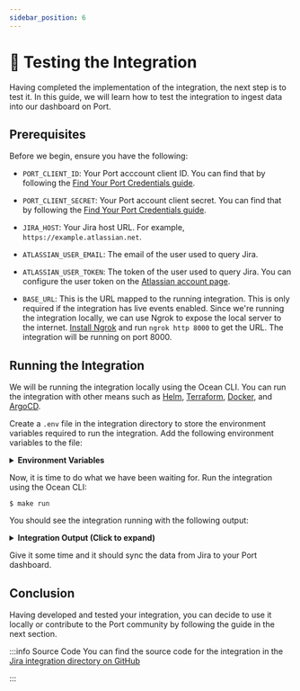 ```yaml
---
sidebar_position: 6
---
```



# 🧪 Testing the Integration
Having completed the implementation of the integration, the next step is to test it. In this guide, we will learn how to test the integration to ingest data into our dashboard on Port.

## Prerequisites
Before we begin, ensure you have the following:

- `PORT_CLIENT_ID`: Your Port acccount client ID. You can find that by following the [Find Your Port Credentials guide](https://docs.port.io/build-your-software-catalog/custom-integration/api/#find-your-port-credentials).

- `PORT_CLIENT_SECRET`: Your Port account client secret. You can find that by following the [Find Your Port Credentials guide](https://docs.port.io/build-your-software-catalog/custom-integration/api/#find-your-port-credentials).

- `JIRA_HOST`: Your Jira host URL. For example, `https://example.atlassian.net`.

- `ATLASSIAN_USER_EMAIL`: The email of the user used to query Jira.

- `ATLASSIAN_USER_TOKEN`: The token of the user used to query Jira. You can configure the user token on the [Atlassian account page](https://id.atlassian.com/manage-profile/security/api-tokens).

- `BASE_URL`: This is the URL mapped to the running integration. This is only required if the integration has live events enabled. Since we're running the integration locally, we can use Ngrok to expose the local server to the internet. [Install Ngrok](https://ngrok.com/download) and run `ngrok http 8000` to get the URL. The integration will be running on port 8000.


## Running the Integration
We will be running the integration locally using the Ocean CLI. You can run the integration with other means such as [Helm](../deployment/helm.md), [Terraform](../deployment/terraform.md), [Docker](../deployment//docker.md), and [ArgoCD](../deployment/argocd.md).

Create a `.env` file in the integration directory to store the environment variables required to run the integration. Add the following environment variables to the file:

<details>

<summary><b>Environment Variables</b></summary>

```shell showLineNumbers title=".env"
OCEAN__PORT__CLIENT_ID=<your-port-client-secret>
OCEAN__PORT__CLIENT_SECRET=<your-port-client-secret>
OCEAN__EVENT_LISTENER__TYPE=POLLING
OCEAN__BASE_URL=<your-ngrok-url>
OCEAN__INTEGRATION__CONFIG__JIRA_HOST=<your-jira-host>
OCEAN__INTEGRATION__CONFIG__ATLASSIAN_USER_EMAIL=<your-atlassian-user-email>
OCEAN__INTEGRATION__CONFIG__ATLASSIAN_USER_TOKEN=<your-atlassian-user-token>

```

</details>

Now, it is time to do what we have been waiting for. Run the integration using the Ocean CLI:

```console showLineNumbers title="bash"
$ make run
```

You should see the integration running with the following output:

<details>

<summary><b>Integration Output (Click to expand)</b></summary>

```shell
=====================================================================================
          ::::::::       ::::::::       ::::::::::           :::        ::::    :::
        :+:    :+:     :+:    :+:      :+:                :+: :+:      :+:+:   :+:
       +:+    +:+     +:+             +:+               +:+   +:+     :+:+:+  +:+
      +#+    +:+     +#+             +#++:++#         +#++:++#++:    +#+ +:+ +#+
     +#+    +#+     +#+             +#+              +#+     +#+    +#+  +#+#+#
    #+#    #+#     #+#    #+#      #+#              #+#     #+#    #+#   #+#+#
    ########       ########       ##########       ###     ###    ###    ####
=====================================================================================
By: Port.io
Setting sail... ⛵️⚓️⛵️⚓️ All hands on deck! ⚓️
🌊 Ocean version: 0.21.0
🚢 Integration version: 0.1.0-beta
2025-03-13 11:30:56.585 | INFO     | Registering resync event listener for kind project | {}
2025-03-13 11:30:56.585 | INFO     | Registering resync event listener for kind issue | {}
2025-03-13 11:30:56.585 | DEBUG    | Registering <function on_start at 0x7031fe965c60> as a start event listener | {}
2025-03-13 11:30:56.589 | DEBUG    | Validating integration runtime | {}
2025-03-13 11:30:56.589 | INFO     | Fetching integration with id: my-jira-integration | {}
2025-03-13 11:30:56.594 | INFO     | No token found, fetching new token | {}
2025-03-13 11:30:56.594 | INFO     | Fetching access token for clientId: jqoQ34[REDACTED] | {}
2025-03-13 11:30:58.658 | INFO     | Loading defaults from .port/resources | {'defaults_dir': PosixPath('.port/resources')}
2025-03-13 11:30:58.675 | INFO     | Fetching provision enabled integrations | {}
2025-03-13 11:31:00.412 | INFO     | Fetching organization feature flags | {}
2025-03-13 11:31:00.840 | INFO     | Setting resources origin to be Port (integration jira is supported) | {}
2025-03-13 11:31:00.840 | INFO     | Resources origin is set to be Port, verifying integration is supported | {}
2025-03-13 11:31:00.840 | INFO     | Port origin for Integration is not supported, changing resources origin to use Ocean | {}
2025-03-13 11:31:00.840 | INFO     | Initializing integration at port | {}
2025-03-13 11:31:00.841 | INFO     | Fetching integration with id: my-jira-integration | {}
2025-03-13 11:31:01.260 | INFO     | Integration does not exist, Creating new integration with default mapping | {}
2025-03-13 11:31:01.261 | INFO     | Creating integration with id: my-jira-integration | {}
2025-03-13 11:31:02.130 | INFO     | Checking for diff in integration configuration | {}
2025-03-13 11:31:02.131 | INFO     | Updating integration with id: my-jira-integration | {}
2025-03-13 11:31:02.133 | DEBUG    | Ingesting logs | {}
2025-03-13 11:31:02.133 | INFO     | Fetching integration with id: my-jira-integration | {}
2025-03-13 11:31:02.545 | INFO     | Found default resources, starting creation process | {}
2025-03-13 11:31:02.545 | INFO     | Fetching blueprint with id: jiraProject | {}
2025-03-13 11:31:02.546 | INFO     | Fetching blueprint with id: jiraIssue | {}
2025-03-13 11:31:04.019 | DEBUG    | Failed to send logs to Port with error: Object of type PosixPath is not JSON serializable | {}
2025-03-13 11:31:04.310 | INFO     | Creating blueprint with id: jiraProject | {}
2025-03-13 11:31:04.312 | INFO     | Creating blueprint with id: jiraIssue | {}
2025-03-13 11:31:06.184 | INFO     | Patching blueprint with id: jiraProject | {}
2025-03-13 11:31:06.186 | INFO     | Patching blueprint with id: jiraIssue | {}
2025-03-13 11:31:06.802 | INFO     | Patching blueprint with id: jiraProject | {}
2025-03-13 11:31:06.805 | INFO     | Patching blueprint with id: jiraIssue | {}
2025-03-13 11:31:09.202 | DEBUG    | Ingesting logs | {}
INFO:     Started server process [3943128]
INFO:     Waiting for application startup.
2025-03-13 11:31:09.220 | INFO     | Starting integration | {'integration_type': 'jira'}
2025-03-13 11:31:09.221 | INFO     | Initializing integration components | {}
2025-03-13 11:31:09.221 | INFO     | Event started | {'event_trigger_type': 'machine', 'event_kind': 'start', 'event_id': '14cc4bbf-298d-404e-b317-4d5c15d65403', 'event_parent_id': None, 'event_resource_kind': None}
2025-03-13 11:31:09.222 | INFO     | Starting Port Ocean Jira integration | {'event_trigger_type': 'machine', 'event_kind': 'start', 'event_id': '14cc4bbf-298d-404e-b317-4d5c15d65403', 'event_parent_id': None, 'event_resource_kind': None}
2025-03-13 11:31:12.105 | INFO     | Ocean real time reporting webhook created | {'event_trigger_type': 'machine', 'event_kind': 'start', 'event_id': '14cc4bbf-298d-404e-b317-4d5c15d65403', 'event_parent_id': None, 'event_resource_kind': None}
2025-03-13 11:31:12.105 | INFO     | Event finished | {'event_trigger_type': 'machine', 'event_kind': 'start', 'event_id': '14cc4bbf-298d-404e-b317-4d5c15d65403', 'event_parent_id': None, 'event_resource_kind': None, 'success': True, 'time_elapsed': 2.88437}
2025-03-13 11:31:12.106 | INFO     | Initializing event listener | {}
2025-03-13 11:31:12.106 | INFO     | Found event listener type: polling | {}
2025-03-13 11:31:12.106 | INFO     | Setting up Polling event listener with interval: 60 | {}
2025-03-13 11:31:12.106 | INFO     | Initializing integration components | {}
2025-03-13 11:31:12.106 | INFO     | Polling event listener iteration after 60. Checking for changes | {}
2025-03-13 11:31:12.107 | INFO     | Fetching integration with id: my-jira-integration | {}
INFO:     Application startup complete.
INFO:     Uvicorn running on http://0.0.0.0:8000 (Press CTRL+C to quit)
2025-03-13 11:31:12.441 | DEBUG    | Logs successfully ingested | {}
2025-03-13 11:31:13.395 | INFO     | Detected change in integration, resyncing | {}
2025-03-13 11:31:13.396 | DEBUG    | Updating integration resync state with: {'status': 'running', 'lastResyncEnd': None, 'lastResyncStart': '2025-03-13T10:31:13.396147+00:00', 'nextResync': None, 'intervalInMinuets': None} | {}
2025-03-13 11:31:13.987 | INFO     | Integration resync state updated successfully | {}
2025-03-13 11:31:13.987 | INFO     | Resync was triggered | {}
2025-03-13 11:31:13.987 | INFO     | Event started | {'event_trigger_type': 'machine', 'event_kind': 'resync', 'event_id': '1567d7df-2b1d-4da3-ab97-ac0c4c5a3705', 'event_parent_id': None, 'event_resource_kind': None}
2025-03-13 11:31:13.987 | INFO     | Fetching port app config | {'event_trigger_type': 'machine', 'event_kind': 'resync', 'event_id': '1567d7df-2b1d-4da3-ab97-ac0c4c5a3705', 'event_parent_id': None, 'event_resource_kind': None}
2025-03-13 11:31:13.988 | INFO     | Fetching integration with id: my-jira-integration | {'event_trigger_type': 'machine', 'event_kind': 'resync', 'event_id': '1567d7df-2b1d-4da3-ab97-ac0c4c5a3705', 'event_parent_id': None, 'event_resource_kind': None}
2025-03-13 11:31:14.298 | INFO     | Resync will use the following mappings: {'enable_merge_entity': True, 'delete_dependent_entities': True, 'create_missing_related_entities': True, 'entity_deletion_threshold': 0.9, 'resources': [{'kind': 'project', 'selector': {'query': 'true', 'expand': 'insight'}, 'port': {'entity': {'mappings': {'identifier': '.key', 'title': '.name', 'blueprint': '"jiraProject"', 'team': None, 'properties': {'url': '(.self | split("/") | .[:3] | join("/")) + "/projects/" + .key', 'totalIssues': '.insight.totalIssueCount'}, 'relations': {}}}, 'items_to_parse': None}}, {'kind': 'issue', 'selector': {'query': 'true', 'jql': '(statusCategory != Done) OR (created >= -1w) OR (updated >= -1w)', 'fields': '*all'}, 'port': {'entity': {'mappings': {'identifier': '.key', 'title': '.fields.summary', 'blueprint': '"jiraIssue"', 'team': None, 'properties': {'url': '(.self | split("/") | .[:3] | join("/")) + "/browse/" + .key', 'status': '.fields.status.name', 'issueType': '.fields.issuetype.name', 'components': '.fields.components', 'creator': '.fields.creator.emailAddress', 'priority': '.fields.priority.name', 'labels': '.fields.labels', 'created': '.fields.created', 'updated': '.fields.updated', 'resolutionDate': '.fields.resolutiondate'}, 'relations': {'project': '.fields.project.key', 'parentIssue': '.fields.parent.key', 'subtasks': '.fields.subtasks | map(.key)', 'assignee': '.fields.assignee.accountId', 'reporter': '.fields.reporter.accountId'}}}, 'items_to_parse': None}}]} | {'event_trigger_type': 'machine', 'event_kind': 'resync', 'event_id': '1567d7df-2b1d-4da3-ab97-ac0c4c5a3705', 'event_parent_id': None, 'event_resource_kind': None}

```

</details>

Give it some time and it should sync the data from Jira to your Port dashboard.

## Conclusion
Having developed and tested your integration, you can decide to use it locally or contribute to the Port community by following the guide in the next section.

:::info Source Code
You can find the source code for the integration in the [Jira integration directory on GitHub](https://github.com/port-labs/ocean/tree/main/integrations/jira)

:::
